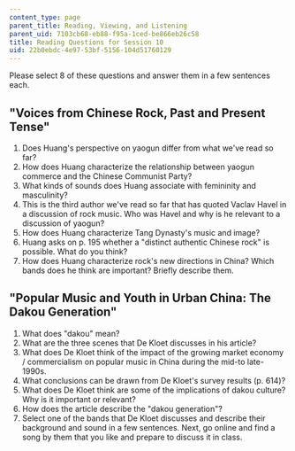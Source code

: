 ```yaml
---
content_type: page
parent_title: Reading, Viewing, and Listening
parent_uid: 7103cb68-eb88-f95a-1ced-be866eb26c58
title: Reading Questions for Session 10
uid: 22b0ebdc-4e97-53bf-5156-104d51760129
---
```


Please select 8 of these questions and answer them in a few sentences each.

"Voices from Chinese Rock, Past and Present Tense"
--------------------------------------------------

1.  Does Huang's perspective on yaogun differ from what we've read so far?
2.  How does Huang characterize the relationship between yaogun commerce and the Chinese Communist Party?
3.  What kinds of sounds does Huang associate with femininity and masculinity?
4.  This is the third author we've read so far that has quoted Vaclav Havel in a discussion of rock music. Who was Havel and why is he relevant to a discussion of yaogun?
5.  How does Huang characterize Tang Dynasty's music and image?
6.  Huang asks on p. 195 whether a "distinct authentic Chinese rock" is possible. What do you think?
7.  How does Huang characterize rock's new directions in China? Which bands does he think are important? Briefly describe them.

"Popular Music and Youth in Urban China: The Dakou Generation"
--------------------------------------------------------------

1.  What does "dakou" mean?
2.  What are the three scenes that De Kloet discusses in his article?
3.  What does De Kloet think of the impact of the growing market economy / commercialism on popular music in China during the mid-to late-1990s.
4.  What conclusions can be drawn from De Kloet's survey results (p. 614)?
5.  What does De Kloet think are some of the implications of dakou culture? Why is it important or relevant?
6.  How does the article describe the "dakou generation"?
7.  Select one of the bands that De Kloet discusses and describe their background and sound in a few sentences. Next, go online and find a song by them that you like and prepare to discuss it in class.